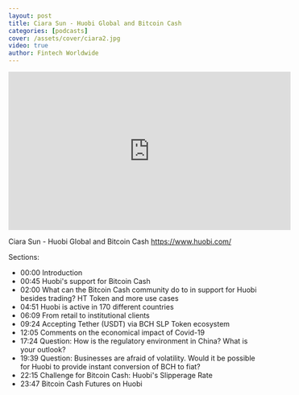 ```yaml
---
layout: post
title: Ciara Sun - Huobi Global and Bitcoin Cash
categories: [podcasts]
cover: /assets/cover/ciara2.jpg
video: true
author: Fintech Worldwide
---
```


<iframe width="560" height="315" src="https://www.youtube.com/embed/3YUMtPsCXgI?si=DwZgtGQeVK9qe3PS" title="YouTube video player" frameborder="0" allow="accelerometer; autoplay; clipboard-write; encrypted-media; gyroscope; picture-in-picture; web-share" allowfullscreen></iframe>

Ciara Sun - Huobi Global and Bitcoin Cash
https://www.huobi.com/

Sections:
* 00:00 Introduction
* 00:45 Huobi's support for Bitcoin Cash
* 02:00 What can the Bitcoin Cash community do to in support for Huobi besides trading? HT Token and more use cases
* 04:51 Huobi is active in 170 different countries
* 06:09 From retail to institutional clients
* 09:24 Accepting Tether (USDT) via BCH SLP Token ecosystem
* 12:05 Comments on the economical impact of Covid-19
* 17:24 Question: How is the regulatory environment in China? What is your outlook?
* 19:39 Question: Businesses are afraid of volatility. Would it be possible for Huobi to provide instant conversion of BCH to fiat?
* 22:15 Challenge for Bitcoin Cash: Huobi's Slipperage Rate
* 23:47 Bitcoin Cash Futures on Huobi
